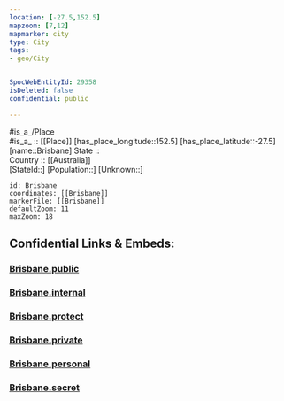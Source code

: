 ```yaml
---
location: [-27.5,152.5] 
mapzoom: [7,12] 
mapmarker: city 
type: City
tags:
- geo/City


SpocWebEntityId: 29358
isDeleted: false
confidential: public

---
```

#is_a_/Place  
#is_a_ :: [[Place]] 
[has_place_longitude::152.5] 
[has_place_latitude::-27.5] 
[name::Brisbane] 
State ::  
Country :: [[Australia]]  
[StateId::] 
[Population::] 
[Unknown::] 


```leaflet
id: Brisbane
coordinates: [[Brisbane]] 
markerFile: [[Brisbane]] 
defaultZoom: 11 
maxZoom: 18
```


## Confidential Links & Embeds: 

### [Brisbane.public](/_public/\Earth\Continent\Australia\Australia\Counties\Queensland\CityBrisbane.public.md) 

### [Brisbane.internal](/_internal/\Earth\Continent\Australia\Australia\Counties\Queensland\CityBrisbane.internal.md) 

### [Brisbane.protect](/_protect/\Earth\Continent\Australia\Australia\Counties\Queensland\CityBrisbane.protect.md) 

### [Brisbane.private](/_private/\Earth\Continent\Australia\Australia\Counties\Queensland\CityBrisbane.private.md) 

### [Brisbane.personal](/_personal/\Earth\Continent\Australia\Australia\Counties\Queensland\CityBrisbane.personal.md) 

### [Brisbane.secret](/_secret/\Earth\Continent\Australia\Australia\Counties\Queensland\CityBrisbane.secret.md)

